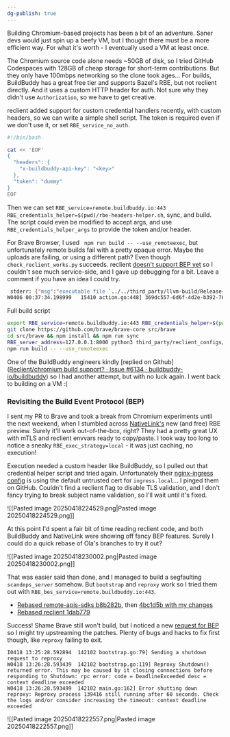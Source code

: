 ```yaml
---
dg-publish: true
---
```

Building Chromium-based projects has been a bit of an adventure. Saner devs would just spin up a beefy VM, but I thought there must be a more efficient way. For what it's worth - I eventually used a VM at least once.

The Chromium source code alone needs ~50GB of disk, so I tried GitHub Codespaces with 128GB of cheap storage for short-term contributions. But they only have 100mbps networking so the clone took ages...
For builds, BuildBuddy has a great free tier and supports Bazel's RBE, but not reclient directly. And it uses a custom HTTP header for auth. Not sure why they didn't use `Authorization`, so we have to get creative.

reclient added support for custom credential handlers recently, with custom headers, so we can write a simple shell script. The token is required even if we don't use it, or set `RBE_service_no_auth`.

```sh
#!/bin/bash

cat << 'EOF'
{
  "headers": {
    "x-buildbuddy-api-key": "<key>"
  },
  "token": "dummy"
}
EOF
```

Then we can set `RBE_service=remote.buildbuddy.io:443 RBE_credentials_helper=$(pwd)/rbe-headers-helper.sh`, sync, and build. The script could even be modified to accept args, and use `RBE_credentials_helper_args` to provide the token and/or header.

For Brave Browser, I used ` npm run build -- --use_remoteexec`, but unfortunately remote builds fail with a pretty opaque error. Maybe the uploads are failing, or using a different path? Even though `check_reclient_works.py` succeeds. reclient [doesn't support BEP yet](https://github.com/ola-rozenfeld/reclient/tree/bep) so I couldn't see much service-side, and I gave up debugging for a bit. Leave a comment if you have an idea I could try.

```sh
 stderr: {"msg":"executable file `../../third_party/llvm-build/Release+Asserts/bin/clang++` not found in $PATH: No such file or directory","level":"error","time":"2025-04-06T00:37:33.846872Z"}
W0406 00:37:34.198999   15410 action.go:448] 369dc557-6d6f-4d2e-b392-765342bbc218: Remote execution failed with &{ExitCode:1 Status:NonZeroExitResultStatus Err:<nil>}, Waiting for local.
```

Full build script

```sh
export RBE_service=remote.buildbuddy.io:443 RBE_credentials_helper=$(pwd)/rbe-headers-helper.sh RBE_log_dir=$(pwd)/rbe RBE_v=2
git clone https://github.com/brave/brave-core src/brave
cd src/brave && npm install && npm run sync
RBE_server_address=127.0.0.1:8000 python3 third_party/reclient_configs/src/check_reclient_works.py --src_dir=..
npm run build -- --use_remoteexec
```

One of the BuildBuddy engineers kindly [replied on Github]([Reclient/chromium build support? · Issue #6134 · buildbuddy-io/buildbuddy](https://github.com/buildbuddy-io/buildbuddy/issues/6134)) so I had another attempt, but with no luck again. I went back to building on a VM :(

### Revisiting the Build Event Protocol (BEP)

I sent my PR to Brave and took a break from Chromium experiments until the next weekend, when I stumbled across [NativeLink's](https://nativelink.com/) new (and free) RBE preview. Surely it'll work out-of-the-box, right?
They had a pretty great UX with mTLS and reclient envvars ready to copy/paste. I took way too long to notice a sneaky `RBE_exec_strategy=local` - it was just caching, no execution!

Execution needed a custom header like BuildBuddy, so I pulled out that credential helper script and tried again. Unfortunately their [nginx-ingress config](https://cert-manager.io/docs/tutorials/acme/nginx-ingress/) is using the default untrusted cert for `ingress.local`... I pinged them on GitHub. Couldn't find a reclient flag to disable TLS validation, and I don't fancy trying to break subject name validation, so I'll wait until it's fixed.

![[Pasted image 20250418224529.png|Pasted image 20250418224529.png]]

At this point I'd spent a fair bit of time reading reclient code, and both BuildBuddy and NativeLink were showing off fancy BEP features. Surely I could do a quick rebase of Ola's branches to try it out?

![[Pasted image 20250418230002.png|Pasted image 20250418230002.png]]

That was easier said than done, and I managed to build a segfaulting `scandeps_server` somehow. But `bootstrap` and `reproxy` work so I tried them out with `RBE_bes_service=remote.buildbuddy.io:443`.
* [Rebased remote-apis-sdks b8b282b](https://github.com/pl4nty/remote-apis-sdks/commit/b8b282b7dea208eb5c5d9088ab1ee296163d9685), then [4bc1d5b with my changes](https://github.com/pl4nty/remote-apis-sdks/commit/4bc1d5b7a570783b86143e2b25b04a45fc31a592)
* [Rebased reclient 1dab779](https://github.com/pl4nty/reclient/commit/1dab779cfb715eaa1131c3aa3bc213954febd1cd)

Success! Shame Brave still won't build, but I noticed a new [request for BEP](https://github.com/bazelbuild/reclient/issues/141) so I might try upstreaming the patches. Plenty of bugs and hacks to fix first though, like `reproxy` failing to exit.

```
I0418 13:25:28.592894  142102 bootstrap.go:79] Sending a shutdown request to reproxy
W0418 13:26:28.593439  142102 bootstrap.go:119] Reproxy Shutdown() returned error. This may be caused by it closing connections before responding to Shutdown: rpc error: code = DeadlineExceeded desc = context deadline exceeded
W0418 13:26:28.593499  142102 main.go:162] Error shutting down reproxy: Reproxy process 139416 still running after 60 seconds. Check the logs and/or consider increasing the timeout: context deadline exceeded
```

![[Pasted image 20250418222557.png|Pasted image 20250418222557.png]]